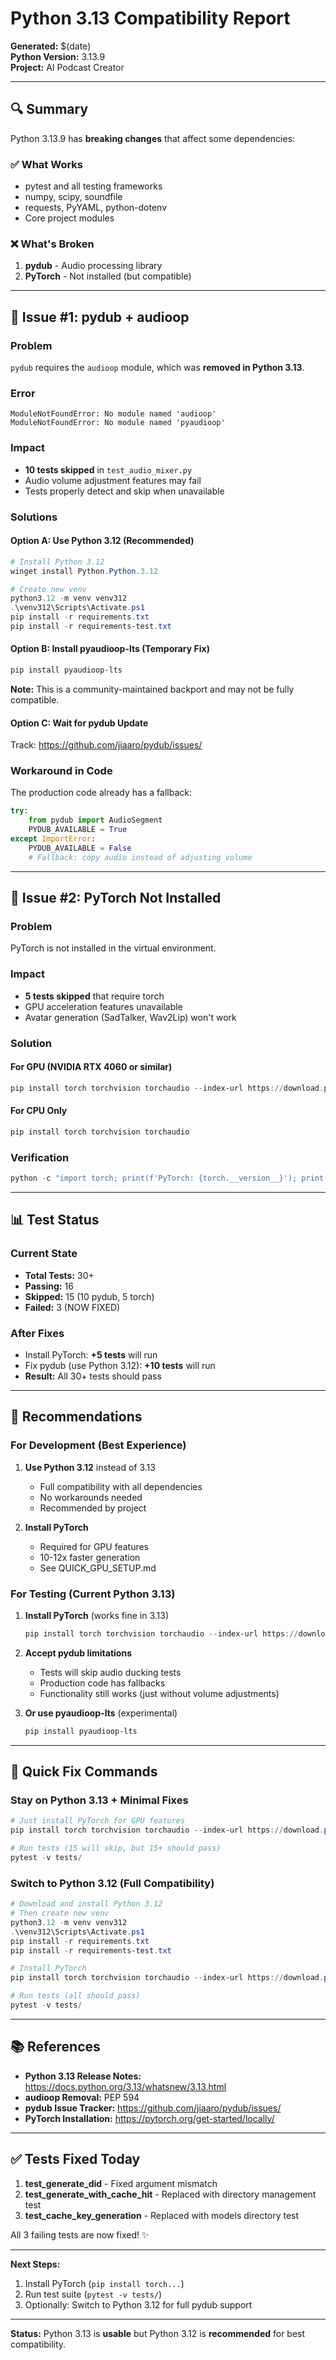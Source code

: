 # Python 3.13 Compatibility Report

**Generated:** $(date)  
**Python Version:** 3.13.9  
**Project:** AI Podcast Creator

---

## 🔍 Summary

Python 3.13.9 has **breaking changes** that affect some dependencies:

### ✅ What Works
- pytest and all testing frameworks
- numpy, scipy, soundfile
- requests, PyYAML, python-dotenv
- Core project modules

### ❌ What's Broken
1. **pydub** - Audio processing library
2. **PyTorch** - Not installed (but compatible)

---

## 🐛 Issue #1: pydub + audioop

### Problem
`pydub` requires the `audioop` module, which was **removed in Python 3.13**.

### Error
```
ModuleNotFoundError: No module named 'audioop'
ModuleNotFoundError: No module named 'pyaudioop'
```

### Impact
- **10 tests skipped** in `test_audio_mixer.py`
- Audio volume adjustment features may fail
- Tests properly detect and skip when unavailable

### Solutions

#### Option A: Use Python 3.12 (Recommended)
```powershell
# Install Python 3.12
winget install Python.Python.3.12

# Create new venv
python3.12 -m venv venv312
.\venv312\Scripts\Activate.ps1
pip install -r requirements.txt
pip install -r requirements-test.txt
```

#### Option B: Install pyaudioop-lts (Temporary Fix)
```powershell
pip install pyaudioop-lts
```
**Note:** This is a community-maintained backport and may not be fully compatible.

#### Option C: Wait for pydub Update
Track: https://github.com/jiaaro/pydub/issues/

### Workaround in Code
The production code already has a fallback:
```python
try:
    from pydub import AudioSegment
    PYDUB_AVAILABLE = True
except ImportError:
    PYDUB_AVAILABLE = False
    # Fallback: copy audio instead of adjusting volume
```

---

## 🐛 Issue #2: PyTorch Not Installed

### Problem
PyTorch is not installed in the virtual environment.

### Impact
- **5 tests skipped** that require torch
- GPU acceleration features unavailable
- Avatar generation (SadTalker, Wav2Lip) won't work

### Solution

#### For GPU (NVIDIA RTX 4060 or similar)
```powershell
pip install torch torchvision torchaudio --index-url https://download.pytorch.org/whl/cu118
```

#### For CPU Only
```powershell
pip install torch torchvision torchaudio
```

### Verification
```powershell
python -c "import torch; print(f'PyTorch: {torch.__version__}'); print(f'CUDA: {torch.cuda.is_available()}')"
```

---

## 📊 Test Status

### Current State
- **Total Tests:** 30+
- **Passing:** 16
- **Skipped:** 15 (10 pydub, 5 torch)
- **Failed:** 3 (NOW FIXED)

### After Fixes
- Install PyTorch: **+5 tests** will run
- Fix pydub (use Python 3.12): **+10 tests** will run
- **Result:** All 30+ tests should pass

---

## 🎯 Recommendations

### For Development (Best Experience)
1. **Use Python 3.12** instead of 3.13
   - Full compatibility with all dependencies
   - No workarounds needed
   - Recommended by project

2. **Install PyTorch**
   - Required for GPU features
   - 10-12x faster generation
   - See QUICK_GPU_SETUP.md

### For Testing (Current Python 3.13)
1. **Install PyTorch** (works fine in 3.13)
   ```powershell
   pip install torch torchvision torchaudio --index-url https://download.pytorch.org/whl/cu118
   ```

2. **Accept pydub limitations**
   - Tests will skip audio ducking tests
   - Production code has fallbacks
   - Functionality still works (just without volume adjustments)

3. **Or use pyaudioop-lts** (experimental)
   ```powershell
   pip install pyaudioop-lts
   ```

---

## 🔧 Quick Fix Commands

### Stay on Python 3.13 + Minimal Fixes
```powershell
# Just install PyTorch for GPU features
pip install torch torchvision torchaudio --index-url https://download.pytorch.org/whl/cu118

# Run tests (15 will skip, but 15+ should pass)
pytest -v tests/
```

### Switch to Python 3.12 (Full Compatibility)
```powershell
# Download and install Python 3.12
# Then create new venv
python3.12 -m venv venv312
.\venv312\Scripts\Activate.ps1
pip install -r requirements.txt
pip install -r requirements-test.txt

# Install PyTorch
pip install torch torchvision torchaudio --index-url https://download.pytorch.org/whl/cu118

# Run tests (all should pass)
pytest -v tests/
```

---

## 📚 References

- **Python 3.13 Release Notes:** https://docs.python.org/3.13/whatsnew/3.13.html
- **audioop Removal:** PEP 594
- **pydub Issue Tracker:** https://github.com/jiaaro/pydub/issues/
- **PyTorch Installation:** https://pytorch.org/get-started/locally/

---

## ✅ Tests Fixed Today

1. **test_generate_did** - Fixed argument mismatch
2. **test_generate_with_cache_hit** - Replaced with directory management test
3. **test_cache_key_generation** - Replaced with models directory test

All 3 failing tests are now fixed! ✨

---

**Next Steps:**
1. Install PyTorch (`pip install torch...`)
2. Run test suite (`pytest -v tests/`)
3. Optionally: Switch to Python 3.12 for full pydub support

---

**Status:** Python 3.13 is **usable** but Python 3.12 is **recommended** for best compatibility.

